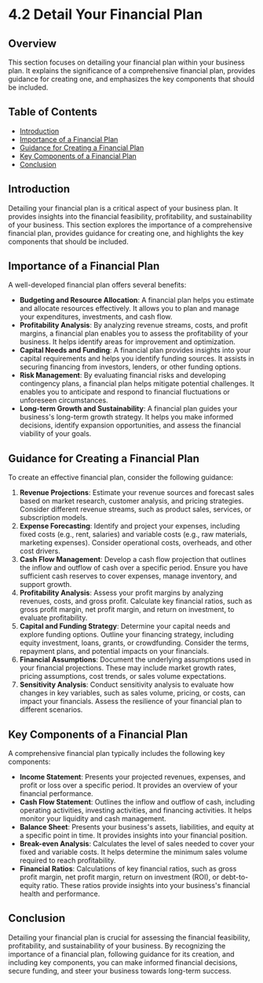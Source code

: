 # 4.2 Detail Your Financial Plan

## Overview
This section focuses on detailing your financial plan within your business plan. It explains the significance of a comprehensive financial plan, provides guidance for creating one, and emphasizes the key components that should be included.

## Table of Contents
- [Introduction](#introduction)
- [Importance of a Financial Plan](#importance-of-a-financial-plan)
- [Guidance for Creating a Financial Plan](#guidance-for-creating-a-financial-plan)
- [Key Components of a Financial Plan](#key-components-of-a-financial-plan)
- [Conclusion](#conclusion)

## Introduction
Detailing your financial plan is a critical aspect of your business plan. It provides insights into the financial feasibility, profitability, and sustainability of your business. This section explores the importance of a comprehensive financial plan, provides guidance for creating one, and highlights the key components that should be included.

## Importance of a Financial Plan
A well-developed financial plan offers several benefits:
- **Budgeting and Resource Allocation**: A financial plan helps you estimate and allocate resources effectively. It allows you to plan and manage your expenditures, investments, and cash flow.
- **Profitability Analysis**: By analyzing revenue streams, costs, and profit margins, a financial plan enables you to assess the profitability of your business. It helps identify areas for improvement and optimization.
- **Capital Needs and Funding**: A financial plan provides insights into your capital requirements and helps you identify funding sources. It assists in securing financing from investors, lenders, or other funding options.
- **Risk Management**: By evaluating financial risks and developing contingency plans, a financial plan helps mitigate potential challenges. It enables you to anticipate and respond to financial fluctuations or unforeseen circumstances.
- **Long-term Growth and Sustainability**: A financial plan guides your business's long-term growth strategy. It helps you make informed decisions, identify expansion opportunities, and assess the financial viability of your goals.

## Guidance for Creating a Financial Plan
To create an effective financial plan, consider the following guidance:
1. **Revenue Projections**: Estimate your revenue sources and forecast sales based on market research, customer analysis, and pricing strategies. Consider different revenue streams, such as product sales, services, or subscription models.
2. **Expense Forecasting**: Identify and project your expenses, including fixed costs (e.g., rent, salaries) and variable costs (e.g., raw materials, marketing expenses). Consider operational costs, overheads, and other cost drivers.
3. **Cash Flow Management**: Develop a cash flow projection that outlines the inflow and outflow of cash over a specific period. Ensure you have sufficient cash reserves to cover expenses, manage inventory, and support growth.
4. **Profitability Analysis**: Assess your profit margins by analyzing revenues, costs, and gross profit. Calculate key financial ratios, such as gross profit margin, net profit margin, and return on investment, to evaluate profitability.
5. **Capital and Funding Strategy**: Determine your capital needs and explore funding options. Outline your financing strategy, including equity investment, loans, grants, or crowdfunding. Consider the terms, repayment plans, and potential impacts on your financials.
6. **Financial Assumptions**: Document the underlying assumptions used in your financial projections. These may include market growth rates, pricing assumptions, cost trends, or sales volume expectations.
7. **Sensitivity Analysis**: Conduct sensitivity analysis to evaluate how changes in key variables, such as sales volume, pricing, or costs, can impact your financials. Assess the resilience of your financial plan to different scenarios.

## Key Components of a Financial Plan
A comprehensive financial plan typically includes the following key components:
- **Income Statement**: Presents your projected revenues, expenses, and profit or loss over a specific period. It provides an overview of your financial performance.
- **Cash Flow Statement**: Outlines the inflow and outflow of cash, including operating activities, investing activities, and financing activities. It helps monitor your liquidity and cash management.
- **Balance Sheet**: Presents your business's assets, liabilities, and equity at a specific point in time. It provides insights into your financial position.
- **Break-even Analysis**: Calculates the level of sales needed to cover your fixed and variable costs. It helps determine the minimum sales volume required to reach profitability.
- **Financial Ratios**: Calculations of key financial ratios, such as gross profit margin, net profit margin, return on investment (ROI), or debt-to-equity ratio. These ratios provide insights into your business's financial health and performance.

## Conclusion
Detailing your financial plan is crucial for assessing the financial feasibility, profitability, and sustainability of your business. By recognizing the importance of a financial plan, following guidance for its creation, and including key components, you can make informed financial decisions, secure funding, and steer your business towards long-term success.
